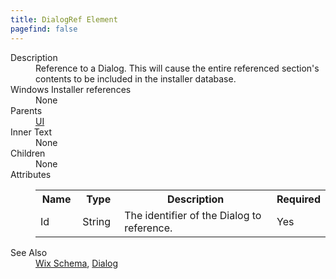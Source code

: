 ```yaml
---
title: DialogRef Element
pagefind: false
---
```

<dl>
  <dt>Description</dt>
  <dd>                 Reference to a Dialog.  This will cause the entire referenced section's contents                 to be included in the installer database.             </dd>
  <dt>Windows Installer references</dt>
  <dd>None</dd>
  <dt>Parents</dt>
  <dd>
    <a href="../ui/">UI</a>
  </dd>
  <dt>Inner Text</dt>
  <dd>None</dd>
  <dt>Children</dt>
  <dd>None</dd>
  <dt>Attributes</dt>
  <dd>
    <table cellspacing="0" cellpadding="0" class="schema">
      <tr>
        <th width="15%">Name</th>
        <th width="15%">Type</th>
        <th width="65%">Description</th>
        <th width="15%">Required</th>
      </tr>
      <tr>
        <td>Id</td>
        <td>String</td>
        <td>The identifier of the Dialog to reference.</td>
        <td>Yes</td>
      </tr>
    </table>
  </dd>
  <dt>See Also</dt>
  <dd>
    <a href="../">Wix Schema</a>, <a href="../dialog/">Dialog</a></dd>
</dl>
